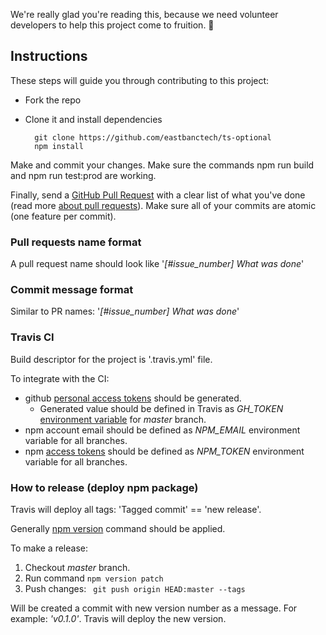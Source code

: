 We're really glad you're reading this, because we need volunteer developers to help this project come to fruition. 👏

## Instructions

These steps will guide you through contributing to this project:

- Fork the repo
- Clone it and install dependencies

		git clone https://github.com/eastbanctech/ts-optional
		npm install


Make and commit your changes. Make sure the commands npm run build and npm run test:prod are working.

Finally, send a [GitHub Pull Request](https://github.com/eastbanctech/ts-optional/compare?expand=1) 
with a clear list of what you've done (read more [about pull requests](https://help.github.com/articles/about-pull-requests/)). 
Make sure all of your commits are atomic (one feature per commit).

### Pull requests name format

A pull request name should look like '_[#issue_number] What was done_'

### Commit message format

Similar to PR names: '_[#issue_number] What was done_'

### Travis CI
Build descriptor for the project is '.travis.yml' file.
 
To integrate with the CI: 
- github [personal access tokens](https://github.com/settings/tokens) should be generated. 
    - Generated value should be defined in Travis as _GH_TOKEN_ 
[environment variable](https://docs.travis-ci.com/user/environment-variables/#defining-variables-in-repository-settings) for _master_ branch.
- npm account email should be defined as _NPM_EMAIL_ environment variable for all branches.
- npm [access tokens](https://docs.npmjs.com/creating-and-viewing-authentication-tokens) should be defined as _NPM_TOKEN_ environment variable for all branches.

### How to release (deploy npm package)
Travis will deploy all tags: 'Tagged commit' == 'new release'.

Generally [npm version](https://docs.npmjs.com/cli/version) command should be applied.

To make a release:
1. Checkout _master_ branch.
2. Run command `npm version patch`
3. Push changes: ` git push origin HEAD:master --tags`

Will be created a commit with new version number as a message. For example: _'v0.1.0'_.
Travis will deploy the new version.
